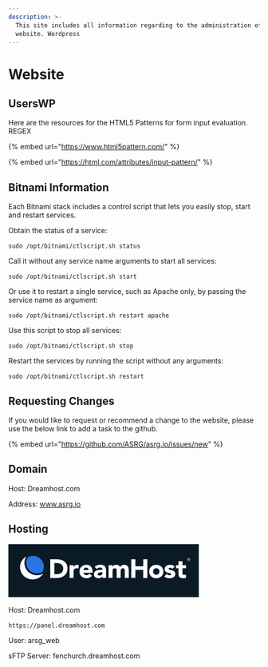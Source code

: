 ```yaml
---
description: >-
  This site includes all information regarding to the administration of the
  website. Wordpress
---
```


# Website

## UsersWP

Here are the resources for the HTML5 Patterns for form input evaluation.  REGEX

{% embed url="https://www.html5pattern.com/" %}

{% embed url="https://html.com/attributes/input-pattern/" %}



## Bitnami Information

Each Bitnami stack includes a control script that lets you easily stop, start and restart services.

Obtain the status of a service:

```
sudo /opt/bitnami/ctlscript.sh status
```

Call it without any service name arguments to start all services:

```
sudo /opt/bitnami/ctlscript.sh start
```

Or use it to restart a single service, such as Apache only, by passing the service name as argument:

```
sudo /opt/bitnami/ctlscript.sh restart apache
```

Use this script to stop all services:

```
sudo /opt/bitnami/ctlscript.sh stop
```

Restart the services by running the script without any arguments:

```
sudo /opt/bitnami/ctlscript.sh restart
```

## Requesting Changes

If you would like to request or recommend a change to the website, please use the below link to add a task to the github. &#x20;

{% embed url="https://github.com/ASRG/asrg.io/issues/new" %}



## Domain

Host: Dreamhost.com

Address: www.asrg.io

## Hosting

![](<../.gitbook/assets/Screen Shot 2019-07-27 at 09.05.21.png>)

Host: Dreamhost.com

```
https://panel.dreamhost.com
```

User: arsg\_web

sFTP Server: fenchurch.dreamhost.com&#x20;



